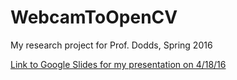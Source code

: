 # WebcamToOpenCV
My research project for Prof. Dodds, Spring 2016

[Link to Google Slides for my presentation on 4/18/16](https://docs.google.com/presentation/d/1Nhs-JVYeqCbM7noAmwrrT2DFmLRwvlDXckch8u8cTT8/edit?usp=sharing)     
